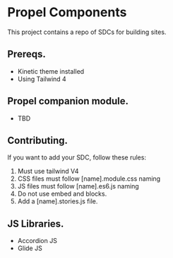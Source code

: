 # Propel Components
This project contains a repo of SDCs for building sites.

## Prereqs.
- Kinetic theme installed
- Using Tailwind 4

## Propel companion module.
- TBD

## Contributing.
If you want to add your SDC, follow these rules:
1. Must use tailwind V4
2. CSS files must follow [name].module.css naming
3. JS files must follow [name].es6.js naming
4. Do not use embed and blocks.
5. Add a [name].stories.js file.

## JS Libraries.
- Accordion JS
- Glide JS